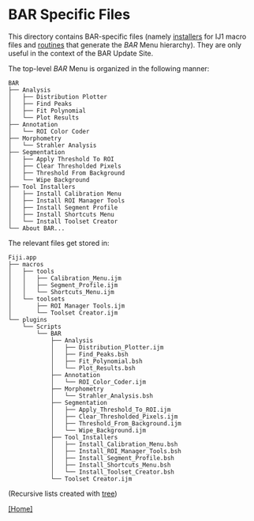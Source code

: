 # BAR Specific Files

This directory contains BAR-specific files (namely [installers](./installers/) for IJ1 macro files 
and [routines](./linkToFiji.sh) that generate the _BAR_ Menu hierarchy). They are only useful in the
context of the BAR Update Site.

The top-level _BAR_ Menu is organized in the following manner:

    BAR
    ├── Analysis
    │   ├── Distribution Plotter
    │   ├── Find Peaks
    │   ├── Fit Polynomial
    │   └── Plot Results
    ├── Annotation
    │   └── ROI Color Coder
    ├── Morphometry
    │   └── Strahler Analysis
    ├── Segmentation
    │   ├── Apply Threshold To ROI
    │   ├── Clear Thresholded Pixels
    │   ├── Threshold From Background
    │   └── Wipe Background
    ├── Tool Installers
    │   ├── Install Calibration Menu
    │   ├── Install ROI Manager Tools
    │   ├── Install Segment Profile
    │   ├── Install Shortcuts Menu
    │   └── Install Toolset Creator
    └── About BAR...


The relevant files get stored in:

    Fiji.app
    ├── macros
    │   ├── tools
    │   │   ├── Calibration_Menu.ijm
    │   │   ├── Segment_Profile.ijm
    │   │   └── Shortcuts_Menu.ijm
    │   └── toolsets
    │       ├── ROI Manager Tools.ijm
    │       └── Toolset Creator.ijm
    └── plugins
        └── Scripts
            └── BAR
                ├── Analysis
                │   ├── Distribution_Plotter.ijm
                │   ├── Find_Peaks.bsh
                │   ├── Fit_Polynomial.bsh
                │   └── Plot_Results.bsh
                ├── Annotation
                │   └── ROI_Color_Coder.ijm
                ├── Morphometry
                │   └── Strahler_Analysis.bsh
                ├── Segmentation
                │   ├── Apply_Threshold_To_ROI.ijm
                │   ├── Clear_Thresholded_Pixels.ijm
                │   ├── Threshold_From_Background.ijm
                │   └── Wipe_Background.ijm
                ├── Tool_Installers
                │   ├── Install_Calibration_Menu.bsh
                │   ├── Install_ROI_Manager_Tools.bsh
                │   ├── Install_Segment_Profile.bsh
                │   ├── Install_Shortcuts_Menu.bsh
                │   └── Install_Toolset_Creator.bsh
                └── Toolset Creator.ijm


(Recursive lists created with [tree](http://mama.indstate.edu/users/ice/tree/))

[ [Home] ](../README.md#scripts)
